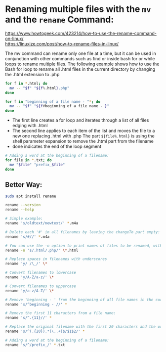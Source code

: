 # Renaming multiple files with the `mv` and the `rename` Command:

https://www.howtogeek.com/423214/how-to-use-the-rename-command-on-linux/  
https://linuxize.com/post/how-to-rename-files-in-linux/


The mv command can rename only one file at a time, but it can be used in conjunction with other commands
such as find or inside bash for or while loops to rename multiple files.
The following example shows how to use the Bash for loop to rename all .html files in the current directory
by changing the .html extension to .php

```bash
for f in *.html; do
  mv -- "$f" "${f%.html}.php"
done

for f in "beginning of a file name - "*; do
  mv -- "$f" "${f#beginning of a file name - }"
done
```
- The first line creates a for loop and iterates through a list of all files edging with .html
- The second line applies to each item of the list and moves the file to a new one replacing .html with .php
  The part `${file%.html}` is using the shell parameter expansion to remove the .html part from the filename
- done indicates the end of the loop segment

```bash
# Adding a word at the beginning of a filename:
for file in *.txt; do
  mv "$file" "prefix_$file"
done
```


## Better Way:
```bash
sudo apt install rename

rename --version
rename --help

# Simple example:
rename 's/oldtext/newtext/' *.m4a

# Delete each '#' in all filenames by leaving the changeTo part empty:
rename 's/#//' *.m4a

# You can use the -n option to print names of files to be renamed, without renaming them.
rename -n 's/.html/.php/' \*.html

# Replace spaces in filenames with underscores
rename 'y/ /\_/' \*

# Convert filenames to lowercase
rename 'y/A-Z/a-z/' \*

# Convert filenames to uppercase
rename 'y/a-z/A-Z/' \*

# Remove 'beginning - ' from the beginning of all file names in the current directory:
rename 's/^beginning - //' *

# Remove the first 11 characters from a file name:
rename 's/^.{11}//' *

# Replace the original filename with the first 20 characters and the original extension using Perl expression:
rename 's/^(.{20}).*(\..+)$/$1$2/' *

# Adding a word at the beginning of a filename:
rename 's/^/prefix_/' *.txt
```
